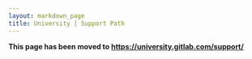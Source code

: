 ```yaml
---
layout: markdown_page
title: University | Support Path
---
```


**This page has been moved to https://university.gitlab.com/support/**
